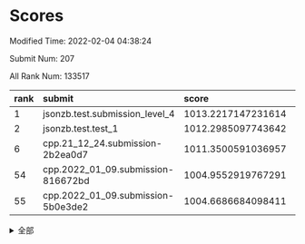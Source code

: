 # Scores

Modified Time: 2022-02-04 04:38:24

Submit Num: 207

All Rank Num: 133517

| rank |               submit               |       score        |       sigma        | pk_num |
| :--- | :--------------------------------- | :----------------- | :----------------- | :----- |
| 1    | jsonzb.test.submission_level_4     | 1013.2217147231614 | 0.7966541706464484 | 2579   |
| 2    | jsonzb.test.test_1                 | 1012.2985097743642 | 0.7840547998530865 | 2581   |
| 6    | cpp.21_12_24.submission-2b2ea0d7   | 1011.3500591036957 | 0.7856660499120651 | 2579   |
| 54   | cpp.2022_01_09.submission-816672bd | 1004.9552919767291 | 0.7084874011307527 | 2575   |
| 55   | cpp.2022_01_09.submission-5b0e3de2 | 1004.6686684098411 | 0.7233265759194842 | 2584   |


<details>
<summary>全部</summary>

| rank |                 submit                 |       score        |       sigma        | pk_num |
| :--- | :------------------------------------- | :----------------- | :----------------- | :----- |
| 1    | jsonzb.test.submission_level_4         | 1013.2217147231614 | 0.7966541706464484 | 2579   |
| 2    | jsonzb.test.test_1                     | 1012.2985097743642 | 0.7840547998530865 | 2581   |
| 3    | gobigger.level_3.submission_level_3_18 | 1011.966085275554  | 0.7695041792519859 | 2582   |
| 4    | gobigger.level_3.submission_level_3_26 | 1011.621174899718  | 0.7747102042620658 | 2582   |
| 5    | gobigger.level_3.submission_level_3_14 | 1011.6013629310867 | 0.7665084352109796 | 2578   |
| 6    | cpp.21_12_24.submission-2b2ea0d7       | 1011.3500591036957 | 0.7856660499120651 | 2579   |
| 7    | gobigger.level_3.submission_level_3_37 | 1011.3419475033072 | 0.7584019939857758 | 2579   |
| 8    | gobigger.level_3.submission_level_3_48 | 1011.283739917736  | 0.7660007558069705 | 2580   |
| 9    | gobigger.level_3.submission_level_3_38 | 1011.2445658139154 | 0.7632885087550555 | 2581   |
| 10   | gobigger.level_3.submission_level_3_49 | 1011.2435234740228 | 0.7653235039947591 | 2582   |
| 11   | gobigger.level_3.submission_level_3_3  | 1010.792505688119  | 0.7847122472666364 | 2587   |
| 12   | gobigger.level_3.submission_level_3_41 | 1010.6612819563024 | 0.76778196104125   | 2583   |
| 13   | gobigger.level_3.submission_level_3_16 | 1010.5505741855112 | 0.7748933712201466 | 2583   |
| 14   | gobigger.level_3.submission_level_3_46 | 1010.5244175903896 | 0.7607702279763441 | 2583   |
| 15   | gobigger.level_3.submission_level_3_32 | 1010.435574413049  | 0.7552448639553146 | 2585   |
| 16   | gobigger.level_3.submission_level_3_6  | 1010.378360763279  | 0.7832018169612527 | 2583   |
| 17   | gobigger.level_3.submission_level_3_29 | 1010.2950246464123 | 0.7532431235551195 | 2579   |
| 18   | gobigger.level_3.submission_level_3_10 | 1010.2834141651456 | 0.7558553470351612 | 2582   |
| 19   | gobigger.level_3.submission_level_3_0  | 1010.2806624797655 | 0.7472043354346443 | 2580   |
| 20   | gobigger.level_3.submission_level_3_30 | 1010.2546942633916 | 0.7374991003972478 | 2579   |
| 21   | gobigger.level_3.submission_level_3_9  | 1010.2474563527973 | 0.769963359019983  | 2573   |
| 22   | gobigger.level_3.submission_level_3_34 | 1010.2432462987928 | 0.7645196318547202 | 2577   |
| 23   | gobigger.level_3.submission_level_3_40 | 1010.2341047720412 | 0.7552455937459301 | 2582   |
| 24   | gobigger.level_3.submission_level_3_25 | 1010.2155700227528 | 0.760572048099168  | 2580   |
| 25   | gobigger.level_3.submission_level_3_15 | 1010.1232402288673 | 0.7538691918513845 | 2576   |
| 26   | gobigger.level_3.submission_level_3_4  | 1010.1115072576641 | 0.7549180969048984 | 2578   |
| 27   | gobigger.level_3.submission_level_3_35 | 1010.0758611416719 | 0.7473649744553035 | 2586   |
| 28   | gobigger.level_3.submission_level_3_24 | 1010.0365600972963 | 0.7429837568495522 | 2580   |
| 29   | gobigger.level_3.submission_level_3_11 | 1010.0256631487583 | 0.7554032612484884 | 2585   |
| 30   | gobigger.level_3.submission_level_3_13 | 1009.9186171454297 | 0.7524674296409298 | 2581   |
| 31   | gobigger.level_3.submission_level_3_7  | 1009.9082739715865 | 0.7666548111361902 | 2578   |
| 32   | gobigger.level_3.submission_level_3_8  | 1009.8386565436256 | 0.7491052911414454 | 2578   |
| 33   | gobigger.level_3.submission_level_3_19 | 1009.799259104611  | 0.7583271845728526 | 2581   |
| 34   | gobigger.level_3.submission_level_3_21 | 1009.776724664817  | 0.7554286828733062 | 2581   |
| 35   | gobigger.level_3.submission_level_3_20 | 1009.7481721739756 | 0.7606521292462404 | 2580   |
| 36   | gobigger.level_3.submission_level_3_42 | 1009.5662317673284 | 0.7440447954505939 | 2582   |
| 37   | gobigger.level_3.submission_level_3_2  | 1009.5074153098768 | 0.7728625188377091 | 2578   |
| 38   | gobigger.level_3.submission_level_3_39 | 1009.4949016332453 | 0.7337109359563041 | 2579   |
| 39   | gobigger.level_3.submission_level_3_17 | 1009.4206707223515 | 0.7592919611515611 | 2577   |
| 40   | gobigger.level_3.submission_level_3_33 | 1009.4118788175348 | 0.7453986947468313 | 2580   |
| 41   | gobigger.level_3.submission_level_3_44 | 1009.346734604071  | 0.758838746112335  | 2583   |
| 42   | gobigger.level_3.submission_level_3_28 | 1009.3450905956913 | 0.7475788326768837 | 2577   |
| 43   | gobigger.level_3.submission_level_3_12 | 1009.2764366632396 | 0.7487172707213359 | 2583   |
| 44   | gobigger.level_3.submission_level_3_36 | 1009.2749715563701 | 0.761575291189403  | 2582   |
| 45   | gobigger.level_3.submission_level_3_27 | 1009.1554064134843 | 0.7467910364742552 | 2575   |
| 46   | gobigger.level_3.submission_level_3_1  | 1009.0492091117081 | 0.7646220859978721 | 2581   |
| 47   | gobigger.level_3.submission_level_3_22 | 1008.9718735140085 | 0.7531457315352185 | 2578   |
| 48   | gobigger.level_3.submission_level_3_31 | 1008.9673354232042 | 0.7309374104631177 | 2583   |
| 49   | gobigger.level_3.submission_level_3_45 | 1008.9328400991008 | 0.7441571688281245 | 2581   |
| 50   | gobigger.level_3.submission_level_3_5  | 1008.8264545163038 | 0.7256950049686002 | 2578   |
| 51   | gobigger.level_3.submission_level_3_43 | 1008.8186298332286 | 0.7508533021575905 | 2582   |
| 52   | gobigger.level_3.submission_level_3_23 | 1008.5048637279209 | 0.7380413401038083 | 2580   |
| 53   | gobigger.level_3.submission_level_3_47 | 1008.2074481426766 | 0.7255516888127107 | 2578   |
| 54   | cpp.2022_01_09.submission-816672bd     | 1004.9552919767291 | 0.7084874011307527 | 2575   |
| 55   | cpp.2022_01_09.submission-5b0e3de2     | 1004.6686684098411 | 0.7233265759194842 | 2584   |
| 56   | gobigger.level_1.submission_level_1_38 | 1004.6524484464568 | 0.7230687778370668 | 2579   |
| 57   | gobigger.level_1.submission_level_1_14 | 1004.6280986610357 | 0.7178696223310357 | 2581   |
| 58   | gobigger.level_1.submission_level_1_45 | 1004.5656352368017 | 0.7157101380710278 | 2582   |
| 59   | gobigger.level_1.submission_level_1_18 | 1004.3682274706953 | 0.7223884744455941 | 2581   |
| 60   | gobigger.level_1.submission_level_1_32 | 1004.3190402826478 | 0.7228612830354021 | 2578   |
| 61   | gobigger.level_1.submission_level_1_3  | 1004.3008283710642 | 0.7135319450128513 | 2577   |
| 62   | gobigger.level_1.submission_level_1_48 | 1004.2847492749886 | 0.7207793285841317 | 2581   |
| 63   | gobigger.level_1.submission_level_1_27 | 1004.2736694933333 | 0.7201096871575675 | 2586   |
| 64   | gobigger.level_1.submission_level_1_20 | 1004.2646042124084 | 0.7230952373972751 | 2579   |
| 65   | gobigger.level_1.submission_level_1_43 | 1004.0384317615703 | 0.7165924042095099 | 2582   |
| 66   | gobigger.level_1.submission_level_1_4  | 1004.0042866908059 | 0.7078065027796445 | 2575   |
| 67   | gobigger.level_1.submission_level_1_33 | 1003.9573020822248 | 0.7093193777431301 | 2581   |
| 68   | gobigger.level_1.submission_level_1_49 | 1003.8899454069051 | 0.7224753457112303 | 2580   |
| 69   | gobigger.level_1.submission_level_1_15 | 1003.7842474098818 | 0.7193223190545867 | 2582   |
| 70   | gobigger.level_1.submission_level_1_25 | 1003.6921067304534 | 0.7184019312552802 | 2577   |
| 71   | gobigger.level_1.submission_level_1_5  | 1003.6806839220554 | 0.711323873674599  | 2584   |
| 72   | gobigger.level_1.submission_level_1_21 | 1003.6709319465997 | 0.7116429495116043 | 2578   |
| 73   | gobigger.level_1.submission_level_1_12 | 1003.6646330033644 | 0.7114823579207532 | 2580   |
| 74   | gobigger.level_1.submission_level_1_36 | 1003.6373874374315 | 0.7196793362003724 | 2579   |
| 75   | gobigger.level_1.submission_level_1_37 | 1003.6283587019292 | 0.72256538718864   | 2585   |
| 76   | gobigger.level_1.submission_level_1_1  | 1003.5480233133432 | 0.7142338847285219 | 2577   |
| 77   | gobigger.level_1.submission_level_1_39 | 1003.5399311313206 | 0.7203806394037242 | 2581   |
| 78   | gobigger.level_1.submission_level_1_6  | 1003.5385317268745 | 0.7092469369427351 | 2580   |
| 79   | gobigger.level_1.submission_level_1_19 | 1003.5281813668907 | 0.7280181601352725 | 2581   |
| 80   | gobigger.level_1.submission_level_1_9  | 1003.5120278367275 | 0.7173988716394091 | 2579   |
| 81   | gobigger.level_1.submission_level_1_13 | 1003.4982850080909 | 0.7138955641153376 | 2574   |
| 82   | gobigger.level_1.submission_level_1_40 | 1003.4679642265072 | 0.7265008098041956 | 2581   |
| 83   | gobigger.level_1.submission_level_1_47 | 1003.3698464596188 | 0.7104909781680206 | 2574   |
| 84   | gobigger.level_1.submission_level_1_34 | 1003.3568827949524 | 0.709500413198844  | 2586   |
| 85   | gobigger.level_1.submission_level_1_35 | 1003.3083541986683 | 0.7222714365075457 | 2574   |
| 86   | gobigger.level_1.submission_level_1_26 | 1003.2513500655114 | 0.7202598086237797 | 2580   |
| 87   | gobigger.level_1.submission_level_1_8  | 1003.0610037471506 | 0.7180517237450927 | 2585   |
| 88   | gobigger.level_1.submission_level_1_31 | 1003.0203374629072 | 0.7121332530454756 | 2580   |
| 89   | gobigger.level_1.submission_level_1_22 | 1003.006350610568  | 0.7199914894941893 | 2579   |
| 90   | gobigger.level_1.submission_level_1_41 | 1002.8617246780473 | 0.7157567508729876 | 2583   |
| 91   | gobigger.level_1.submission_level_1_24 | 1002.8616225223258 | 0.7167230456054281 | 2581   |
| 92   | gobigger.level_1.submission_level_1_17 | 1002.7849462003297 | 0.7141845851881699 | 2579   |
| 93   | gobigger.level_1.submission_level_1_10 | 1002.7787686919885 | 0.7119917949167095 | 2584   |
| 94   | gobigger.level_1.submission_level_1_42 | 1002.7372064979579 | 0.7170690330000177 | 2584   |
| 95   | gobigger.level_1.submission_level_1_16 | 1002.6522388517162 | 0.7112332427333394 | 2581   |
| 96   | gobigger.level_1.submission_level_1_7  | 1002.636843953092  | 0.7043561075408087 | 2576   |
| 97   | gobigger.level_1.submission_level_1_2  | 1002.5226665940334 | 0.7101630968033362 | 2581   |
| 98   | gobigger.level_1.submission_level_1_46 | 1002.4795543536853 | 0.7228625196347775 | 2577   |
| 99   | gobigger.level_1.submission_level_1_44 | 1002.418896978438  | 0.7233305684179914 | 2580   |
| 100  | gobigger.level_1.submission_level_1_11 | 1002.2819877834411 | 0.7121913788766604 | 2577   |
| 101  | gobigger.level_1.submission_level_1_29 | 1002.1241824483    | 0.7219582816497935 | 2578   |
| 102  | gobigger.level_1.submission_level_1_23 | 1002.0672243856271 | 0.7189114179733324 | 2579   |
| 103  | gobigger.level_1.submission_level_1_28 | 1002.0053815557884 | 0.7070730158150035 | 2582   |
| 104  | gobigger.level_1.submission_level_1_0  | 1001.5384311092548 | 0.7206173718992275 | 2587   |
| 105  | gobigger.level_1.submission_level_1_30 | 1000.7996574601846 | 0.7164274988215045 | 2580   |
| 106  | gobigger.random.submission_random_1    | 997.4117125779622  | 0.7123025513186859 | 2580   |
| 107  | gobigger.random.submission_random_7    | 997.001834889575   | 0.6985254416561535 | 2579   |
| 108  | gobigger.random.submission_random_19   | 996.9510117648064  | 0.7066921489990896 | 2582   |
| 109  | gobigger.random.submission_random_16   | 996.6840022180371  | 0.7152571092248788 | 2580   |
| 110  | gobigger.random.submission_random_44   | 996.5904097545723  | 0.6970715222319042 | 2584   |
| 111  | gobigger.random.submission_random_25   | 996.5268110644993  | 0.7214231155597762 | 2581   |
| 112  | gobigger.random.submission_random_5    | 996.519834701519   | 0.7235338078046526 | 2579   |
| 113  | gobigger.random.submission_random_10   | 996.4563203455452  | 0.7039959163636172 | 2579   |
| 114  | gobigger.random.submission_random_22   | 996.4038625499209  | 0.7092199924805982 | 2580   |
| 115  | gobigger.random.submission_random_24   | 996.3692405769982  | 0.7053997603546323 | 2580   |
| 116  | gobigger.random.submission_random_2    | 996.282450565718   | 0.7094516427769224 | 2579   |
| 117  | gobigger.random.submission_random_6    | 996.1981331199414  | 0.712704306473138  | 2582   |
| 118  | gobigger.random.submission_random_14   | 996.1323228559925  | 0.7111933916040418 | 2585   |
| 119  | gobigger.random.submission_random_17   | 996.1231187437346  | 0.7199349471096583 | 2583   |
| 120  | gobigger.random.submission_random_4    | 996.1223210986183  | 0.7092381442052774 | 2581   |
| 121  | gobigger.random.submission_random_36   | 996.0974547475963  | 0.7086381634074816 | 2581   |
| 122  | gobigger.random.submission_random_20   | 996.063409841081   | 0.7039383558540265 | 2581   |
| 123  | gobigger.random.submission_random_42   | 996.0595987199856  | 0.724451213897531  | 2582   |
| 124  | gobigger.random.submission_random_47   | 995.9812636023614  | 0.7209312684855994 | 2581   |
| 125  | gobigger.random.submission_random_30   | 995.9789595064448  | 0.7190199741233674 | 2575   |
| 126  | gobigger.random.submission_random_13   | 995.978455613932   | 0.7114158212699182 | 2580   |
| 127  | gobigger.random.submission_random_32   | 995.968098762101   | 0.7180190674236475 | 2583   |
| 128  | gobigger.random.submission_random_11   | 995.9666757913145  | 0.7165224926233664 | 2581   |
| 129  | gobigger.random.submission_random_49   | 995.8781424302069  | 0.7147615032645417 | 2583   |
| 130  | gobigger.random.submission_random_18   | 995.7735007871358  | 0.7044422315442044 | 2579   |
| 131  | gobigger.random.submission_random_28   | 995.77091277237    | 0.7247411915242251 | 2581   |
| 132  | gobigger.random.submission_random_37   | 995.7689423770586  | 0.712118277249903  | 2580   |
| 133  | gobigger.random.submission_random_3    | 995.7625840816796  | 0.7128579314051559 | 2583   |
| 134  | gobigger.random.submission_random_26   | 995.7295249059684  | 0.7167138154662497 | 2582   |
| 135  | gobigger.random.submission_random_8    | 995.6369542367835  | 0.7142232550428597 | 2577   |
| 136  | gobigger.random.submission_random_41   | 995.6311301496693  | 0.7059881683854117 | 2574   |
| 137  | gobigger.random.submission_random_40   | 995.6127273125753  | 0.7295363336527015 | 2577   |
| 138  | gobigger.random.submission_random_31   | 995.6032397732776  | 0.7106838014814596 | 2579   |
| 139  | gobigger.random.submission_random_46   | 995.4855676125629  | 0.71146649923665   | 2584   |
| 140  | gobigger.random.submission_random_35   | 995.4742622266209  | 0.7046293524337138 | 2579   |
| 141  | gobigger.random.submission_random_0    | 995.4321365566104  | 0.7224256973444585 | 2582   |
| 142  | gobigger.random.submission_random_23   | 995.4307620399518  | 0.7146849373665666 | 2581   |
| 143  | gobigger.random.submission_random_48   | 995.4230041203514  | 0.7030281103313339 | 2574   |
| 144  | gobigger.random.submission_random_27   | 995.4122215948822  | 0.7125535349533316 | 2583   |
| 145  | gobigger.random.submission_random_39   | 995.2612135391622  | 0.706007476857312  | 2575   |
| 146  | gobigger.random.submission_random_34   | 995.2435183849803  | 0.7016773050332709 | 2581   |
| 147  | gobigger.random.submission_random_12   | 995.1977166544025  | 0.7165756710662856 | 2589   |
| 148  | gobigger.random.submission_random_43   | 995.1633741812767  | 0.7087604059105035 | 2581   |
| 149  | gobigger.random.submission_random_33   | 995.1450359809422  | 0.7026135547411753 | 2580   |
| 150  | gobigger.random.submission_random_38   | 995.0914874859905  | 0.7150473679533805 | 2583   |
| 151  | gobigger.random.submission_random_9    | 994.9520286328933  | 0.7137399621627014 | 2582   |
| 152  | gobigger.random.submission_random_29   | 994.9468183230889  | 0.7314750541232533 | 2578   |
| 153  | gobigger.random.submission_random_15   | 994.9457567953933  | 0.7184187119903448 | 2574   |
| 154  | gobigger.random.submission_random_21   | 993.9158572795166  | 0.7393203217076081 | 2577   |
| 155  | gobigger.level_2.submission_level_2_47 | 993.8487302589486  | 0.734892427704904  | 2581   |
| 156  | gobigger.level_2.submission_level_2_13 | 993.7231832087751  | 0.7277631698197443 | 2581   |
| 157  | gobigger.level_2.submission_level_2_17 | 993.6755179532912  | 0.7340194987987306 | 2579   |
| 158  | gobigger.random.submission_random_45   | 993.6692783721818  | 0.7319138785489868 | 2583   |
| 159  | gobigger.level_2.submission_level_2_16 | 993.5052473450079  | 0.7391667823316183 | 2582   |
| 160  | gobigger.level_2.submission_level_2_37 | 993.3414880402245  | 0.7268609624211986 | 2581   |
| 161  | gobigger.level_2.submission_level_2_6  | 993.334483911066   | 0.7376422965857445 | 2580   |
| 162  | gobigger.level_2.submission_level_2_7  | 993.3197341692415  | 0.7217937315330298 | 2578   |
| 163  | gobigger.level_2.submission_level_2_14 | 993.2960469531733  | 0.7300541655390379 | 2578   |
| 164  | gobigger.level_2.submission_level_2_28 | 993.2103237434155  | 0.7577822631795447 | 2582   |
| 165  | gobigger.level_2.submission_level_2_46 | 993.1251237825147  | 0.7419907654301382 | 2580   |
| 166  | gobigger.level_2.submission_level_2_42 | 992.9513845252262  | 0.7638115455749879 | 2585   |
| 167  | gobigger.level_2.submission_level_2_27 | 992.8251404693079  | 0.7559922699953535 | 2581   |
| 168  | gobigger.level_2.submission_level_2_33 | 992.7352248856085  | 0.7549959293502323 | 2581   |
| 169  | gobigger.level_2.submission_level_2_40 | 992.6874776017272  | 0.7366136801981791 | 2578   |
| 170  | gobigger.level_2.submission_level_2_4  | 992.6088444660601  | 0.767119263308027  | 2580   |
| 171  | gobigger.level_2.submission_level_2_31 | 992.4037269364852  | 0.7542426763281899 | 2584   |
| 172  | gobigger.level_2.submission_level_2_18 | 992.3842791162464  | 0.7701797445704557 | 2573   |
| 173  | gobigger.level_2.submission_level_2_3  | 992.3235384782814  | 0.743282510072696  | 2577   |
| 174  | gobigger.level_2.submission_level_2_0  | 992.2981847169939  | 0.7595446353474369 | 2580   |
| 175  | gobigger.level_2.submission_level_2_29 | 992.2733923354747  | 0.7373610481133678 | 2583   |
| 176  | gobigger.level_2.submission_level_2_30 | 992.2087839040729  | 0.7417292082716999 | 2584   |
| 177  | gobigger.level_2.submission_level_2_24 | 992.1865694830758  | 0.748186862630661  | 2579   |
| 178  | gobigger.level_2.submission_level_2_11 | 992.0291340189877  | 0.7508722924307447 | 2578   |
| 179  | gobigger.level_2.submission_level_2_10 | 992.003444586169   | 0.7403218205389879 | 2584   |
| 180  | gobigger.level_2.submission_level_2_2  | 992.0014364441539  | 0.75482835628309   | 2575   |
| 181  | gobigger.level_2.submission_level_2_1  | 991.9868371607497  | 0.7561966914525825 | 2580   |
| 182  | gobigger.level_2.submission_level_2_25 | 991.9706647692915  | 0.7448867011912346 | 2575   |
| 183  | gobigger.level_2.submission_level_2_45 | 991.9524663321054  | 0.758001216506881  | 2574   |
| 184  | gobigger.level_2.submission_level_2_20 | 991.9482433968432  | 0.7484832930171488 | 2576   |
| 185  | gobigger.level_2.submission_level_2_19 | 991.904052512219   | 0.7355113233613897 | 2580   |
| 186  | gobigger.level_2.submission_level_2_9  | 991.82807436836    | 0.7530414172995029 | 2580   |
| 187  | gobigger.level_2.submission_level_2_49 | 991.8036734126418  | 0.73067365955991   | 2580   |
| 188  | gobigger.level_2.submission_level_2_48 | 991.6766838662146  | 0.7393122462500556 | 2578   |
| 189  | gobigger.level_2.submission_level_2_39 | 991.6120058271767  | 0.7446871365625034 | 2577   |
| 190  | gobigger.level_2.submission_level_2_21 | 991.5173858942803  | 0.7377641057591596 | 2576   |
| 191  | gobigger.level_2.submission_level_2_22 | 991.3959027968903  | 0.7557201800973253 | 2578   |
| 192  | gobigger.level_2.submission_level_2_38 | 991.3795951048877  | 0.7542991102964902 | 2579   |
| 193  | gobigger.level_2.submission_level_2_34 | 991.3506129965137  | 0.7452017101379079 | 2582   |
| 194  | gobigger.level_2.submission_level_2_32 | 991.3433051317559  | 0.7558529383282966 | 2582   |
| 195  | gobigger.level_2.submission_level_2_41 | 991.3231281403163  | 0.7612922556384464 | 2581   |
| 196  | gobigger.level_2.submission_level_2_23 | 991.2523374525082  | 0.7594313015075742 | 2576   |
| 197  | gobigger.level_2.submission_level_2_15 | 991.2169097018688  | 0.7477564206973456 | 2579   |
| 198  | gobigger.level_2.submission_level_2_36 | 991.0664573616191  | 0.7633367247212366 | 2579   |
| 199  | gobigger.level_2.submission_level_2_44 | 991.0384658838036  | 0.7573978782679645 | 2578   |
| 200  | gobigger.level_2.submission_level_2_26 | 990.9316217205364  | 0.7644025619769866 | 2577   |
| 201  | gobigger.level_2.submission_level_2_12 | 990.9157461139936  | 0.7525470394329904 | 2584   |
| 202  | gobigger.level_2.submission_level_2_8  | 990.8873499836186  | 0.7700539929506832 | 2574   |
| 203  | gobigger.level_2.submission_level_2_5  | 990.8360638684142  | 0.7498936041389815 | 2580   |
| 204  | gobigger.level_2.submission_level_2_43 | 990.6770514443557  | 0.7832739497049197 | 2583   |
| 205  | gobigger.level_2.submission_level_2_35 | 990.6108296136879  | 0.7439256340001281 | 2580   |
| 206  | gobigger.none.submission_none_1        | 977.2429246450982  | 1.4842178451644066 | 2576   |
| 207  | gobigger.none.submission_none_0        | 976.7053170087851  | 1.4631155834950023 | 2578   |

</details>